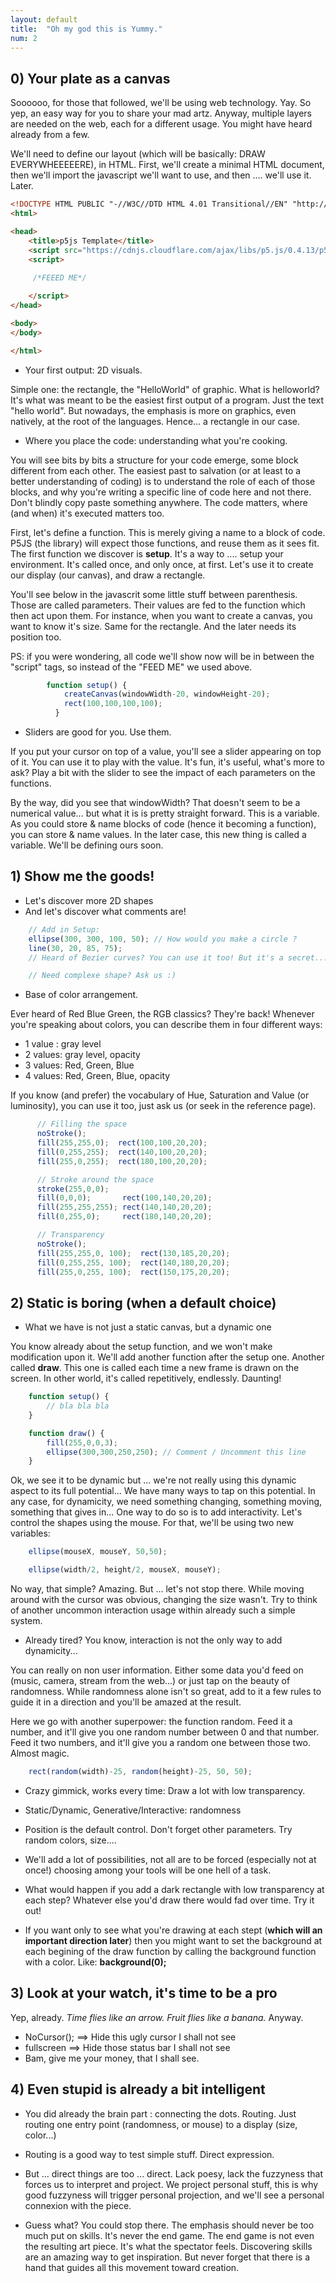 ```yaml
---
layout: default
title:  "Oh my god this is Yummy."
num: 2
---
```


## 0) Your plate as a canvas
Soooooo, for those that followed, we'll be using web technology. Yay. So yep, an easy way for you to share your mad artz. Anyway, multiple layers are needed on the web, each for a different usage. You might have heard already from a few.

We'll need to define our layout (which will be basically: DRAW EVERYWHEEEEERE), in HTML. First, we'll create a minimal HTML document, then we'll import the javascript we'll want to use, and then .... we'll use it. Later.


```html
<!DOCTYPE HTML PUBLIC "-//W3C//DTD HTML 4.01 Transitional//EN" "http://www.w3.org/TR/html4/loose.dtd">
<html>

<head>
    <title>p5js Template</title>
    <script src="https://cdnjs.cloudflare.com/ajax/libs/p5.js/0.4.13/p5.js"></script>
    <script>
       
     /*FEEED ME*/ 

    </script>
</head>

<body>
</body>

</html>
```

 * Your first output: 2D visuals.

Simple one: the rectangle, the "HelloWorld" of graphic. What is helloworld? It's what was meant to be the easiest first output of a program. Just the text "hello world". But nowadays, the emphasis is more on graphics, even natively, at the root of the languages. Hence... a rectangle in our case.

 * Where you place the code: understanding what you're cooking.

You will see bits by bits a structure for your code emerge, some block different from each other. The easiest past to salvation (or at least to a better understanding of coding) is to understand the role of each of those blocks, and why you're writing a specific line of code here and not there. Don't blindly copy paste something anywhere. The code matters, where (and when) it's executed matters too.

First, let's define a function. This is merely giving a name to a block of code. P5JS (the library) will expect those functions, and reuse them as it sees fit. The first function we discover is **setup**. It's a way to .... setup your environment. It's called once, and only once, at first. Let's use it to create our display (our canvas), and draw a rectangle.

You'll see below in the javascrit some little stuff between parenthesis. Those are called parameters. Their values are fed to the function which then act upon them. For instance, when you want to create a canvas, you want to know it's size. Same for the rectangle. And the later needs its position too. 

PS: if you were wondering, all code we'll show now will be in between the "script" tags, so instead of the "FEED ME" we used above.

```javascript
        function setup() {
            createCanvas(windowWidth-20, windowHeight-20);
            rect(100,100,100,100);
          }
```

 * Sliders are good for you. Use them.

If you put your cursor on top of a value, you'll see a slider appearing on top of it. You can use it to play with the value. It's fun, it's useful, what's more to ask? Play a bit with the slider to see the impact of each parameters on the functions.


By the way, did you see that windowWidth? That doesn't seem to be a numerical value... but what it is is pretty straight forward. This is a variable. As you could store & name blocks of code (hence it becoming a function), you can store & name values. In the later case, this new thing is called a variable. We'll be defining ours soon.

## 1) Show me the goods!
 * Let's discover more 2D shapes
 * And let's discover what comments are!

```javascript
    // Add in Setup:
    ellipse(300, 300, 100, 50); // How would you make a circle ?
    line(30, 20, 85, 75);
    // Heard of Bezier curves? You can use it too! But it's a secret...

    // Need complexe shape? Ask us :)
```


 * Base of color arrangement.
 
Ever heard of Red Blue Green, the RGB classics? They're back! Whenever you're speaking about colors, you can describe them in four different ways:
 * 1 value : gray level
 * 2 values: gray level, opacity
 * 3 values: Red, Green, Blue
 * 4 values: Red, Green, Blue, opacity

If you know (and prefer) the vocabulary of Hue, Saturation and Value (or luminosity), you can use it too, just ask us (or seek in the reference page).

```javascript
      // Filling the space
      noStroke();
      fill(255,255,0);  rect(100,100,20,20);
      fill(0,255,255);  rect(140,100,20,20);
      fill(255,0,255);  rect(180,100,20,20);

      // Stroke around the space
      stroke(255,0,0);
      fill(0,0,0);       rect(100,140,20,20);
      fill(255,255,255); rect(140,140,20,20);
      fill(0,255,0);     rect(180,140,20,20);

      // Transparency
      noStroke();
      fill(255,255,0, 100);  rect(130,185,20,20);
      fill(0,255,255, 100);  rect(140,180,20,20);
      fill(255,0,255, 100);  rect(150,175,20,20);
```

## 2) Static is boring (when a default choice)

 * What we have is not just a static canvas, but a dynamic one

You know already about the setup function, and we won't make modification upon it. We'll add another function after the setup one. Another called **draw**. This one is called each time a new frame is drawn on the screen. In other world, it's called repetitively, endlessly. Daunting!


```javascript
    function setup() {
        // bla bla bla
    }

    function draw() {
        fill(255,0,0,3);
        ellipse(300,300,250,250); // Comment / Uncomment this line
    }
```

Ok, we see it to be dynamic but ... we're not really using this dynamic aspect to its full potential... We have many ways to tap on this potential. In any case, for dynamicity, we need something changing, something moving, something that gives in... One way to do so is to add interactivity. Let's control the shapes using the mouse. For that, we'll be using two new variables:

```javascript
    ellipse(mouseX, mouseY, 50,50);
```

```javascript
    ellipse(width/2, height/2, mouseX, mouseY);
```

No way, that simple? Amazing. But ... let's not stop there. While moving around with the cursor was obvious, changing the size wasn't. Try to think of another uncommon interaction usage within already such a simple system.

 * Already tired? You know, interaction is not the only way to add dynamicity...

You can really on non user information. Either some data you'd feed on (music, camera, stream from the web...) or just tap on the beauty of randomness. While randomness alone isn't so great, add to it a few rules to guide it in a direction and you'll be amazed at the result.

Here we go with another superpower: the function random. Feed it a number, and it'll give you one random number between 0 and that number. Feed it two numbers, and it'll give you a random one between those two. Almost magic.

```javascript
    rect(random(width)-25, random(height)-25, 50, 50);
```

 * Crazy gimmick, works every time: Draw a lot with low transparency.
 * Static/Dynamic, Generative/Interactive: randomness
 * Position is the default control. Don't forget other parameters. Try random colors, size....

 * We'll add a lot of possibilities, not all are to be forced (especially not at once!) choosing among your tools will be one hell of a task.

 * What would happen if you add a dark rectangle with low transparency at each step? Whatever else you'd draw there would fad over time. Try it out!

 * If you want only to see what you're drawing at each stept (**which will an important direction later**) then you might want to set the background at each begining of the draw function by calling the background function with a color. Like: **background(0);**


## 3) Look at your watch, it's time to be a pro
Yep, already. *Time flies like an arrow. Fruit flies like a banana.* Anyway.

 * NoCursor(); ==> Hide this ugly cursor I shall not see
 * fullscreen  ==> Hide those status bar I shall not see
 * Bam, give me your money, that I shall see.

## 4) Even stupid is already a bit intelligent
 * You did already the brain part : connecting the dots. Routing. Just routing one entry point (randomness, or mouse) to a display (size, color...)
 * Routing is a good way to test simple stuff. Direct expression.
 * But ... direct things are too ... direct. Lack poesy, lack the fuzzyness that forces us to interpret and project. We project personal stuff, this is why good fuzzyness will trigger personal projection, and we'll see a personal connexion with the piece.

 *  Guess what? You could stop there. The emphasis should never be too much put on skills. It's never the end game. The end game is not even the resulting art piece. It's what the spectator feels. Discovering skills are an amazing way to get inspiration. But never forget that there is a hand that guides all this movement toward creation.


